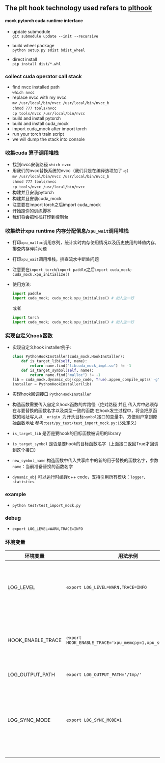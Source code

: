 ## The plt hook technology used refers to [plthook](https://github.com/kubo/)  
#### mock pytorch cuda runtime interface

- update submodule  
`git submodule update --init --recursive`

- build wheel package  
`python setup.py sdist bdist_wheel`

- direct install  
`pip install dist/*.whl`

### collect cuda operator call stack
- find nvcc installed path  
`which nvcc`  
- replace nvcc with my nvcc  
`mv /usr/local/bin/nvcc /usr/local/bin/nvcc_b`  
`chmod 777 tools/nvcc`  
`cp tools/nvcc /usr/local/bin/nvcc`
- build and install pytorch
- build and install cuda_mock
- import cuda_mock after import torch
- run your torch train script
- we will dump the stack into console

### 收集cuda 算子调用堆栈
- 找到nvcc安装路径
`which nvcc`  
- 用我们的nvcc替换系统的nvcc（我们只是在编译选项加了`-g`）  
`mv /usr/local/bin/nvcc /usr/local/bin/nvcc_b`  
`chmod 777 tools/nvcc`  
`cp tools/nvcc /usr/local/bin/nvcc`
- 构建并且安装pytorch
- 构建并且安装cuda_mock
- 注意要在import torch之后import cuda_mock
- 开始跑你的训练脚本
- 我们将会把堆栈打印到控制台

### 收集统计xpu runtime 内存分配信息/`xpu_wait`调用堆栈
- 打印`xpu_malloc`调用序列，统计实时内存使用情况以及历史使用的峰值内存，排查内存碎片问题
- 打印`xpu_wait`调用堆栈，排查流水中断处问题
- 注意要在`import torch`/`import paddle`之后`import cuda_mock; cuda_mock.xpu_initialize()`
- 使用方法:

    ```python
    import paddle
    import cuda_mock; cuda_mock.xpu_initialize() # 加入这一行
    ```
    或者
    ```python
    import torch
    import cuda_mock; cuda_mock.xpu_initialize() # 加入这一行
    ```

### 实现自定义hook函数  
- 实现自定义hook installer例子:
    ```python
    class PythonHookInstaller(cuda_mock.HookInstaller):
        def is_target_lib(self, name):
            return name.find("libcuda_mock_impl.so") != -1
        def is_target_symbol(self, name):
            return name.find("malloc") != -1
    lib = cuda_mock.dynamic_obj(cpp_code, True).appen_compile_opts('-g').compile().get_lib()
    installer = PythonHookInstaller(lib)
    ```

- 实现hook回调接口 `PythonHookInstaller`  
- 构造函数需要传入自定义hook函数的库路径（绝对路径 并且 传入库中必须存在与要替换的函数名字以及类型一致的函数 在hook发生过程中，将会把原函数的地址写入以`__origin_`为开头目标`symbol`接口的变量中，方便用户拿到原始函数地址 参考:`test/py_test/test_import_mock.py:15`处定义）
- `is_target_lib` 是否是要hook的目标函数被调用的library
- `is_target_symbol` 是否是要hook的目标函数名字（上面接口返回True才回调到这个接口）
- `new_symbol_name` 构造函数中传入共享库中的新的用于替换的函数名字，参数`name`：当前准备替换的函数名字
- `dynamic_obj` 可以运行时编译c++ code，支持引用所有模块：`logger`、`statistics`



### example  
- ```python test/test_import_mock.py```

### debug
- ```export LOG_LEVEL=WARN,TRACE=INFO```

### 环境变量

| 环境变量 | 用法示例 | 可选值 | 默认值 | 说明 |
| ------ | ------- | ----- | ----- | ---- |
| LOG_LEVEL | `export LOG_LEVEL=WARN,TRACE=INFO` | 日志级别有:INFO,WARN,ERROR,FATAL, 日志模块有: PROFILE,TRACE,HOOK,PYTHON | 全局日志级别默认为WARN,各个日志模块的默认日志级别为INFO | 日志级别, 日志模块级别 |
| HOOK_ENABLE_TRACE | `export HOOK_ENABLE_TRACE='xpu_memcpy=1,xpu_set_device=0'`  | xpu_malloc,xpu_free,xpu_wait,xpu_memcpy,xpu_set_device,xpu_current_device | 默认所有接口的的值均为0,即所有接口默认关闭backtrace | 是否开启backtrace |
| LOG_OUTPUT_PATH |  `export LOG_OUTPUT_PATH='/tmp/'` |  日志输出文件夹 | - | 是否将日志重定向到文件 |
| LOG_SYNC_MODE | `export LOG_SYNC_MODE=1` | 0或者1 | 0 | 是否使用同步日志输出, 同步日志输出可能会影响主线程的执行时间, 但可以使CUDA_MOCK输出的日志与其它日志系统输出保序 |
